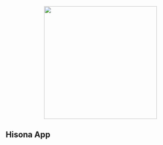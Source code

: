 <div align="center">
 <img width= "300px" src="https://github.com/cjjenkinson/hisona-app/blob/develop/assets/hisona_loading_logo.png?raw=trueg"></img>
</div>


## Hisona App


